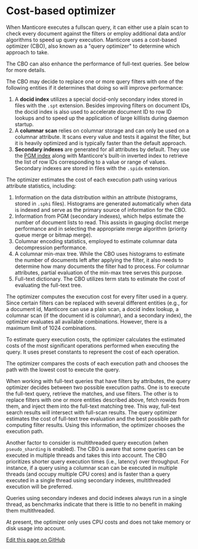 # Cost-based optimizer

When Manticore executes a fullscan query, it can either use a plain scan to check every document against the filters or employ additional data and/or algorithms to speed up query execution. Manticore uses a cost-based optimizer (CBO), also known as a "query optimizer" to determine which approach to take.

The CBO can also enhance the performance of full-text queries. See below for more details.

The CBO may decide to replace one or more query filters with one of the following entities if it determines that doing so will improve performance:

1. A **docid index** utilizes a special docid-only secondary index stored in files with the `.spt` extension. Besides improving filters on document IDs, the docid index is also used to accelerate document ID to row ID lookups and to speed up the application of large killlists during daemon startup.
2. A **columnar scan** relies on columnar storage and can only be used on a columnar attribute. It scans every value and tests it against the filter, but it is heavily optimized and is typically faster than the default approach.
3. **Secondary indexes** are generated for all attributes by default. They use the [PGM index](https://pgm.di.unipi.it/) along with Manticore's built-in inverted index to retrieve the list of row IDs corresponding to a value or range of values. Secondary indexes are stored in files with the `.spidx` extension.

The optimizer estimates the cost of each execution path using various attribute statistics, including:

1. Information on the data distribution within an attribute (histograms, stored in `.sphi` files). Histograms are generated automatically when data is indexed and serve as the primary source of information for the CBO.
2. Information from PGM (secondary indexes), which helps estimate the number of document lists to read. This assists in gauging doclist merge performance and in selecting the appropriate merge algorithm (priority queue merge or bitmap merge).
3. Columnar encoding statistics, employed to estimate columnar data decompression performance.
4. A columnar min-max tree. While the CBO uses histograms to estimate the number of documents left after applying the filter, it also needs to determine how many documents the filter had to process. For columnar attributes, partial evaluation of the min-max tree serves this purpose.
5. Full-text dictionary. The CBO utilizes term stats to estimate the cost of evaluating the full-text tree.

The optimizer computes the execution cost for every filter used in a query. Since certain filters can be replaced with several different entities (e.g., for a document id, Manticore can use a plain scan, a docid index lookup, a columnar scan (if the document id is columnar), and a secondary index), the optimizer evaluates all available combinations. However, there is a maximum limit of 1024 combinations.

To estimate query execution costs, the optimizer calculates the estimated costs of the most significant operations performed when executing the query. It uses preset constants to represent the cost of each operation.

The optimizer compares the costs of each execution path and chooses the path with the lowest cost to execute the query.

When working with full-text queries that have filters by attributes, the query optimizer decides between two possible execution paths. One is to execute the full-text query, retrieve the matches, and use filters. The other is to replace filters with one or more entities described above, fetch rowids from them, and inject them into the full-text matching tree. This way, full-text search results will intersect with full-scan results. The query optimizer estimates the cost of full-text tree evaluation and the best possible path for computing filter results. Using this information, the optimizer chooses the execution path.

Another factor to consider is multithreaded query execution (when `pseudo_sharding` is enabled). The CBO is aware that some queries can be executed in multiple threads and takes this into account. The CBO prioritizes shorter query execution times (i.e., latency) over throughput. For instance, if a query using a columnar scan can be executed in multiple threads (and occupy multiple CPU cores) and is faster than a query executed in a single thread using secondary indexes, multithreaded execution will be preferred.

Queries using secondary indexes and docid indexes always run in a single thread, as benchmarks indicate that there is little to no benefit in making them multithreaded.

At present, the optimizer only uses CPU costs and does not take memory or disk usage into account.

[Edit this page on GitHub](https://github.com/manticoresoftware/manticoresearch/tree/master/manual/Searching/Cost_based_optimizer.md)

<!-- proofread -->